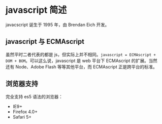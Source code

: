 # javascript 简述
javacscript 诞生于 1995 年，由 Brendan Eich 开发。
## javascript 与 ECMAscript
虽然平时二者代表的都是 js，但实际上并不相同。` javascript = ECMAscript + DOM + BOM `。可以这么说，javascript 是 web 平台下
ECMAscript 的扩展。当然还有 Node、Adobe Flash 等等其他平台，而 ECMAscript 正是跨平台的标准。
## 浏览器支持
完全支持 es5 语法的浏览器：
- IE9+
- Firefox 4.0+
- Safari 5+ 
